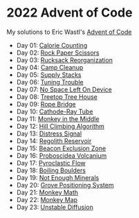 # 2022 Advent of Code

My solutions to Eric Wastl's [Advent of Code](https://adventofcode.com/2022/)

* Day 01: [Calorie Counting](./01)
* Day 02: [Rock Paper Scissors](./02)
* Day 03: [Rucksack Reorganization](./03)
* Day 04: [Camp Cleanup](./04)
* Day 05: [Supply Stacks](./05)
* Day 06: [Tuning Trouble](./06)
* Day 07: [No Space Left On Device](./07)
* Day 08: [Treetop Tree House](./08)
* Day 09: [Rope Bridge](./09)
* Day 10: [Cathode-Ray Tube](./10)
* Day 11: [Monkey in the Middle](./11)
* Day 12: [Hill Climbing Algorithm](./12)
* Day 13: [Distress Signal](./13)
* Day 14: [Regolith Reservoir](./14)
* Day 15: [Beacon Exclusion Zone](./15)
* Day 16: [Proboscidea Volcanium](./16)
* Day 17: [Pyroclastic Flow](./17)
* Day 18: [Boiling Boulders](./18)
* Day 19: [Not Enough Minerals](./19)
* Day 20: [Grove Positioning System](./20)
* Day 21: [Monkey Math](./21)
* Day 22: [Monkey Map](./22)
* Day 23: [Unstable Diffusion](./23)

